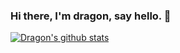 ### Hi there, I'm dragon, say hello. 👋

<!--
**dragon-yuan/dragon-yuan** is a ✨ _special_ ✨ repository because its `README.md` (this file) appears on your GitHub profile.
Here are some ideas to get you started:
- 🔭 I’m currently working on ...
- 🌱 I’m currently learning ...
- 👯 I’m looking to collaborate on ...
- 🤔 I’m looking for help with ...
- 💬 Ask me about ...
- 📫 How to reach me: ...
- 😄 Pronouns: ...
- ⚡ Fun fact: ...
-->

[![Dragon's github stats](https://github-readme-stats.vercel.app/api?username=dragon-yuan)](https://github.com/anuraghazra/github-readme-stats)

